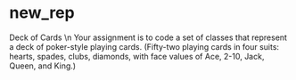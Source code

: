 # new_rep
Deck of Cards \n
Your assignment is to code a set of classes that represent a deck of poker-style playing cards.
(Fifty-two playing cards in four suits: hearts, spades, clubs, diamonds, with face values of Ace,
2-10, Jack, Queen, and King.)
